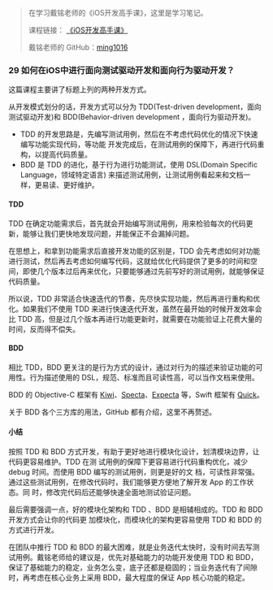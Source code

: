 > 在学习戴铭老师的《iOS开发高手课》，这里是学习笔记。
> 
> 课程链接： [《iOS开发高手课》](https://time.geekbang.org/column/intro/161?code=PbktFs%2Fw7EHB9TJpCcw1bc9KoCR%2FYLnpUmqrB0uOruk%3D)
> 
> 戴铭老师的 GitHub：[ming1016](https://github.com/ming1016)

### 29 如何在iOS中进行面向测试驱动开发和面向行为驱动开发？

这篇课程主要讲了标题上列的两种开发方式。

从开发模式划分的话，开发方式可以分为 TDD(Test-driven development，面向测试驱动开发)和 BDD(Behavior-driven development ，面向行为驱动开发)。

- TDD 的开发思路是，先编写测试用例，然后在不考虑代码优化的情况下快速编写功能实现代码，等功能 开发完成后，在测试用例的保障下，再进行代码重构，以提高代码质量。
- BDD 是 TDD 的进化，基于行为进行功能测试，使用 DSL(Domain Specific Language，领域特定语言) 来描述测试用例，让测试用例看起来和文档一样，更易读、更好维护。

#### TDD

TDD 在确定功能需求后，首先就会开始编写测试用例，用来检验每次的代码更新，能够让我们更快地发现问题，并能保正不会漏掉问题。

在思想上，和拿到功能需求后直接开发功能的区别是，TDD 会先考虑如何对功能进行测试，然后再去考虑如何编写代码，这就给优化代码提供了更多的时间和空间，即使几个版本过后再来优化，只要能够通过先前写好的测试用例，就能够保证代码质量。

所以说，TDD 非常适合快速迭代的节奏，先尽快实现功能，然后再进行重构和优化。如果我们不使用 TDD 来进行快速迭代开发，虽然在最开始的时候开发效率会比 TDD 高，但是过几个版本再进行功能更新时，就需要在功能验证上花费大量的时间，反而得不偿失。

#### BDD

相比 TDD，BDD 更关注的是行为方式的设计，通过对行为的描述来验证功能的可用性。行为描述使用的 DSL，规范、标准而且可读性高，可以当作文档来使用。

BDD 的 Objective-C 框架有 [Kiwi](https://github.com/kiwi-bdd/Kiwi)、[Specta](https://github.com/specta/specta)、[Expecta](https://github.com/specta/expecta) 等，Swift 框架有 [Quick](https://github.com/Quick/Quick)。

关于 BDD 各个三方库的用法，GitHub 都有介绍，这里不再赘述。

#### 小结

按照 TDD 和 BDD 方式开发，有助于更好地进行模块化设计，划清模块边界，让代码更容易维护。TDD 在测 试用例的保障下更容易进行代码重构优化，减少 debug 时间。而使用 BDD 编写的测试用例，则更是好的文 档，可读性非常强。通过这些测试用例，在修改代码时，我们能够更方便地了解开发 App 的工作状态。同 时，修改完代码后还能够快速全面地测试验证问题。

最后需要强调一点，好的模块化架构和 TDD 、BDD 是相辅相成的。TDD 和 BDD 开发方式会让你的代码更 加模块化，而模块化的架构更容易使用 TDD 和 BDD 的方式进行开发。

在团队中推行 TDD 和 BDD 的最大困难，就是业务迭代太快时，没有时间去写测试用例。戴铭老师给的建议是，优先对基础能力的功能开发使用 TDD 和 BDD，保证了基础能力的稳定，业务怎么变，底子还都是稳固的；当业务迭代有了间隙时，再考虑在核心业务上采用 BDD，最大程度的保证 App 核心功能的稳定。